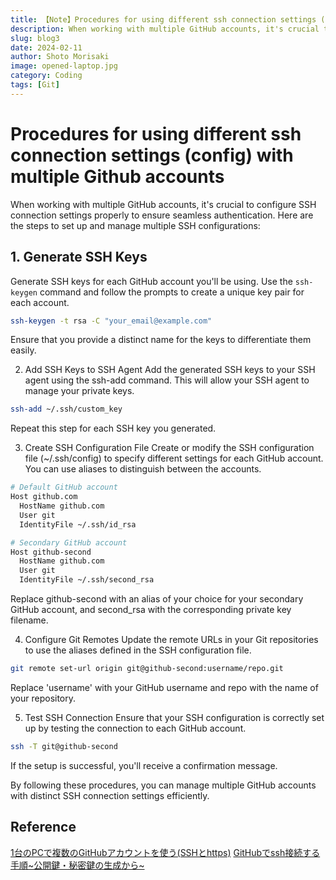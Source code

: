 ```yaml
---
title: 【Note】Procedures for using different ssh connection settings (config) with multiple Github accounts
description: When working with multiple GitHub accounts, it's crucial to configure SSH connection settings properly to ensure seamless authentication. Here are the steps to set up and manage multiple SSH configurations
slug: blog3
date: 2024-02-11
author: Shoto Morisaki
image: opened-laptop.jpg
category: Coding
tags: [Git]
---
```


# Procedures for using different ssh connection settings (config) with multiple Github accounts

When working with multiple GitHub accounts, it's crucial to configure SSH connection settings properly to ensure seamless authentication. Here are the steps to set up and manage multiple SSH configurations:

## 1. Generate SSH Keys

Generate SSH keys for each GitHub account you'll be using. Use the `ssh-keygen` command and follow the prompts to create a unique key pair for each account.

```bash
ssh-keygen -t rsa -C "your_email@example.com"
```

Ensure that you provide a distinct name for the keys to differentiate them easily.

2. Add SSH Keys to SSH Agent
Add the generated SSH keys to your SSH agent using the ssh-add command. This will allow your SSH agent to manage your private keys.

```bash
ssh-add ~/.ssh/custom_key
```

Repeat this step for each SSH key you generated.

3. Create SSH Configuration File
Create or modify the SSH configuration file (~/.ssh/config) to specify different settings for each GitHub account. You can use aliases to distinguish between the accounts.

```bash
# Default GitHub account
Host github.com
  HostName github.com
  User git
  IdentityFile ~/.ssh/id_rsa

# Secondary GitHub account
Host github-second
  HostName github.com
  User git
  IdentityFile ~/.ssh/second_rsa
```

Replace github-second with an alias of your choice for your secondary GitHub account, and second_rsa with the corresponding private key filename.

4. Configure Git Remotes
Update the remote URLs in your Git repositories to use the aliases defined in the SSH configuration file.

```bash
git remote set-url origin git@github-second:username/repo.git
```

Replace 'username' with your GitHub username and repo with the name of your repository.

5. Test SSH Connection
Ensure that your SSH configuration is correctly set up by testing the connection to each GitHub account.

```bash
ssh -T git@github-second
```

If the setup is successful, you'll receive a confirmation message.

By following these procedures, you can manage multiple GitHub accounts with distinct SSH connection settings efficiently.

## Reference 
[1台のPCで複数のGitHubアカウントを使う(SSHとhttps)](https://qiita.com/shizuma/items/2b2f873a0034839e47ce)
[GitHubでssh接続する手順~公開鍵・秘密鍵の生成から~](https://qiita.com/shizuma/items/2b2f873a0034839e47ce)